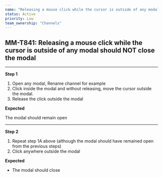 ```yaml
---
name: "Releasing a mouse click while the cursor is outside of any modal should NOT close the modal"
status: Active
priority: Low
team_ownership: "Channels"
---
```


## MM-T841: Releasing a mouse click while the cursor is outside of any modal should NOT close the modal

---

**Step 1**

1. Open any modal, Rename channel for example
2. Click inside the modal and without releasing, move the cursor outside the modal.
3. Release the click outside the modal

**Expected**

The modal should remain open

---

**Step 2**

1. Repeat step 1A above (although the modal should have remained open from the previous steps)
2. Click anywhere outside the modal

**Expected**

- The modal should close
